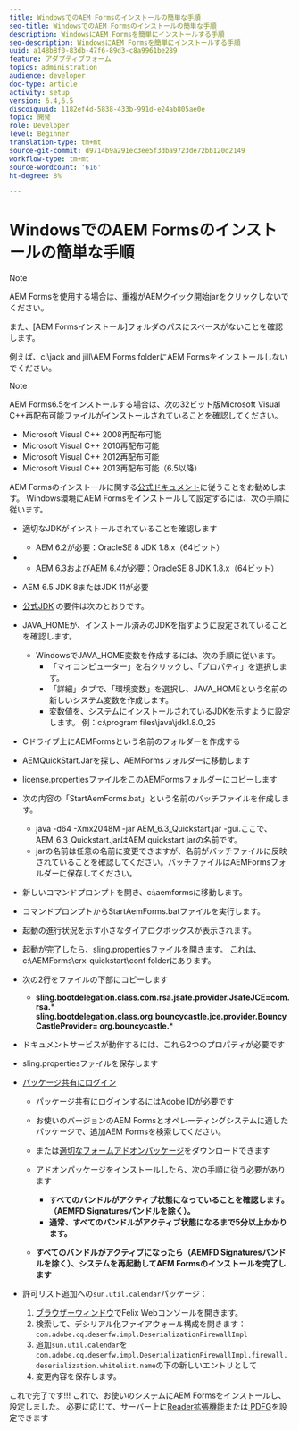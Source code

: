```yaml
---
title: WindowsでのAEM Formsのインストールの簡単な手順
seo-title: WindowsでのAEM Formsのインストールの簡単な手順
description: WindowsにAEM Formsを簡単にインストールする手順
seo-description: WindowsにAEM Formsを簡単にインストールする手順
uuid: a148b8f0-83db-47f6-89d3-c8a9961be289
feature: アダプティブフォーム
topics: administration
audience: developer
doc-type: article
activity: setup
version: 6.4,6.5
discoiquuid: 1182ef4d-5838-433b-991d-e24ab805ae0e
topic: 開発
role: Developer
level: Beginner
translation-type: tm+mt
source-git-commit: d9714b9a291ec3ee5f3dba9723de72bb120d2149
workflow-type: tm+mt
source-wordcount: '616'
ht-degree: 8%

---
```



# WindowsでのAEM Formsのインストールの簡単な手順

>[!NOTE]
>
>AEM Formsを使用する場合は、重複がAEMクイック開始jarをクリックしないでください。
>
>また、[AEM Formsインストール]フォルダのパスにスペースがないことを確認します。
>
>例えば、c:\jack and jill\AEM Forms folderにAEM Formsをインストールしないでください。

>[!NOTE]
>
>AEM Forms6.5をインストールする場合は、次の32ビット版Microsoft Visual C++再配布可能ファイルがインストールされていることを確認してください。
>
>* Microsoft Visual C++ 2008再配布可能
>* Microsoft Visual C++ 2010再配布可能
>* Microsoft Visual C++ 2012再配布可能
>* Microsoft Visual C++ 2013再配布可能（6.5以降）


AEM Formsのインストールに関する[公式ドキュメント](https://helpx.adobe.com/jp/experience-manager/6-3/forms/using/installing-configuring-aem-forms-osgi.html)に従うことをお勧めします。 Windows環境にAEM Formsをインストールして設定するには、次の手順に従います。

* 適切なJDKがインストールされていることを確認します
   * AEM 6.2が必要：OracleSE 8 JDK 1.8.x（64ビット）
* 
   * AEM 6.3およびAEM 6.4が必要：OracleSE 8 JDK 1.8.x（64ビット）
* AEM 6.5 JDK 8またはJDK 11が必要
* [公式JDK](https://helpx.adobe.com/jp/experience-manager/6-3/sites/deploying/using/technical-requirements.html) の要件は次のとおりです。
* JAVA_HOMEが、インストール済みのJDKを指すように設定されていることを確認します。
   * WindowsでJAVA_HOME変数を作成するには、次の手順に従います。
      * 「マイコンピューター」を右クリックし、「プロパティ」を選択します。
      * 「詳細」タブで、「環境変数」を選択し、JAVA_HOMEという名前の新しいシステム変数を作成します。
      * 変数値を、システムにインストールされているJDKを示すように設定します。 例：c:\program files\java\jdk1.8.0_25

* Cドライブ上にAEMFormsという名前のフォルダーを作成する
* AEMQuickStart.Jarを探し、AEMFormsフォルダーに移動します
* license.propertiesファイルをこのAEMFormsフォルダーにコピーします
* 次の内容の「StartAemForms.bat」という名前のバッチファイルを作成します。
   * java -d64 -Xmx2048M -jar AEM_6.3_Quickstart.jar -gui.ここで、AEM_6.3_Quickstart.jarはAEM quickstart jarの名前です。
   * jarの名前は任意の名前に変更できますが、名前がバッチファイルに反映されていることを確認してください。バッチファイルはAEMFormsフォルダーに保存してください。

* 新しいコマンドプロンプトを開き、c:\aemformsに移動します。

* コマンドプロンプトからStartAemForms.batファイルを実行します。

* 起動の進行状況を示す小さなダイアログボックスが表示されます。

* 起動が完了したら、sling.propertiesファイルを開きます。 これは、c:\AEMForms\crx-quickstart\conf folderにあります。

* 次の2行をファイルの下部にコピーします
   * **sling.bootdelegation.class.com.rsa.jsafe.provider.JsafeJCE=com.rsa.*** **sling.bootdelegation.class.org.bouncycastle.jce.provider.BouncyCastleProvider= org.bouncycastle.***
* ドキュメントサービスが動作するには、これら2つのプロパティが必要です
* sling.propertiesファイルを保存します

* [パッケージ共有にログイン](http://localhost:4502/crx/packageshare/login.html)

   * パッケージ共有にログインするにはAdobe IDが必要です
   * お使いのバージョンのAEM Formsとオペレーティングシステムに適したパッケージで、追加AEM Formsを検索してください。
   * または[適切なフォームアドオンパッケージ](https://helpx.adobe.com/jp/aem-forms/kb/aem-forms-releases.html)をダウンロードできます
   * アドオンパッケージをインストールしたら、次の手順に従う必要があります

      * **すべてのバンドルがアクティブ状態になっていることを確認します。（AEMFD Signaturesバンドルを除く）。**
      * **通常、すべてのバンドルがアクティブ状態になるまで5分以上かかります。**
   * **すべてのバンドルがアクティブになったら（AEMFD Signaturesバンドルを除く）、システムを再起動してAEM Formsのインストールを完了します**


* 許可リスト追加への`sun.util.calendar`パッケージ：

   1. [ブラウザーウィンドウ](http://localhost:4502/system/console/configMgr)でFelix Webコンソールを開きます。
   2. 検索して、デシリアル化ファイアウォール構成を開きます：`com.adobe.cq.deserfw.impl.DeserializationFirewallImpl`
   3. 追加`sun.util.calendar`を`com.adobe.cq.deserfw.impl.DeserializationFirewallImpl.firewall.deserialization.whitelist.name`の下の新しいエントリとして
   4. 変更内容を保存します。

これで完了です!!! これで、お使いのシステムにAEM Formsをインストールし、設定しました。
必要に応じて、サーバー上に[Reader拡張機能](https://helpx.adobe.com/experience-manager/6-3/forms/using/configuring-document-services.html)または[ PDFG](https://helpx.adobe.com/experience-manager/6-3/forms/using/install-configure-pdf-generator.html)を設定できます
